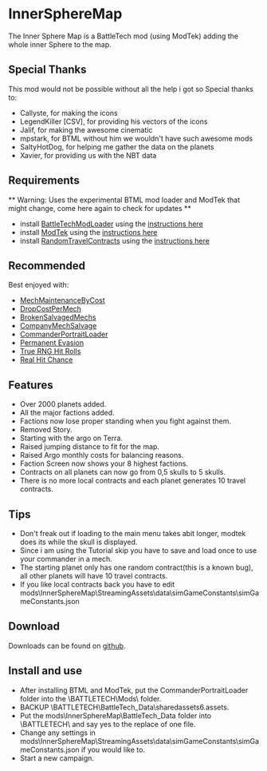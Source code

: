 # InnerSphereMap
The Inner Sphere Map is a BattleTech mod (using ModTek) adding the whole inner Sphere to the map.

## Special Thanks
This mod would not be possible without all the help i got so Special thanks to:

- Callyste, for making the icons
- LegendKiller [CSV], for providing his vectors of the icons
- Jalif, for making the awesome cinematic
- mpstark, for BTML without him we wouldn't have such awesome mods
- SaltyHotDog, for helping me gather the data on the planets
- Xavier, for providing us with the NBT data

## Requirements
** Warning: Uses the experimental BTML mod loader and ModTek that might change, come here again to check for updates **

* install [BattleTechModLoader](https://github.com/Mpstark/BattleTechModLoader/releases) using the [instructions here](https://github.com/Mpstark/BattleTechModLoader)
* install [ModTek](https://github.com/Mpstark/ModTek/releases) using the [instructions here](https://github.com/Mpstark/ModTek)
* install [RandomTravelContracts](https://www.nexusmods.com/battletech/mods/126?tab=files) using the [instructions here](https://www.nexusmods.com/battletech/mods/126)

## Recommended

Best enjoyed with:
* [MechMaintenanceByCost](https://www.nexusmods.com/battletech/mods/92)
* [DropCostPerMech](https://www.nexusmods.com/battletech/mods/97)
* [BrokenSalvagedMechs](https://www.nexusmods.com/battletech/mods/93)
* [CompanyMechSalvage](https://www.nexusmods.com/battletech/mods/44)
* [CommanderPortraitLoader](https://www.nexusmods.com/battletech/mods/84)
* [Permanent Evasion](https://www.nexusmods.com/battletech/mods/94)
* [True RNG Hit Rolls](https://www.nexusmods.com/battletech/mods/100)
* [Real Hit Chance](https://www.nexusmods.com/battletech/mods/90)

## Features
- Over 2000 planets added.
- All the major factions added.
- Factions now lose proper standing when you fight against them.
- Removed Story.
- Starting with the argo on Terra.
- Raised jumping distance to fit for the map.
- Raised Argo monthly costs for balancing reasons.
- Faction Screen now shows your 8 highest factions.
- Contracts on all planets can now go from 0,5 skulls to 5 skulls.
- There is no more local contracts and each planet generates 10 travel contracts.

## Tips
- Don't freak out if loading to the main menu takes abit longer, modtek does its while the skull is displayed.
- Since i am using the Tutorial skip you have to save and load once to use your commander in a mech.
- The starting planet only has one random contract(this is a known bug), all other planets will have 10 travel contracts.
- If you like local contracts back you have to edit mods\InnerSphereMap\StreamingAssets\data\simGameConstants\simGameConstants.json

## Download
Downloads can be found on [github](https://github.com/Morphyum/InnerSphereMap/releases).
    
## Install and use
- After installing BTML and ModTek, put the CommanderPortraitLoader folder into the \BATTLETECH\Mods\ folder.
- BACKUP \BATTLETECH\BattleTech_Data\sharedassets6.assets.
- Put the mods\InnerSphereMap\BattleTech_Data folder into \BATTLETECH\ and say yes to the replace of one file.
- Change any settings in mods\InnerSphereMap\StreamingAssets\data\simGameConstants\simGameConstants.json if you would like to.
- Start a new campaign.
